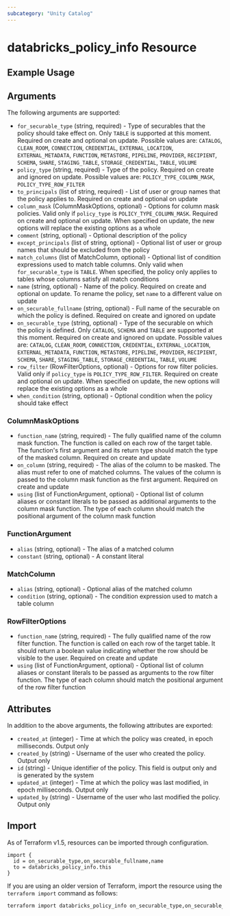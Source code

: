 ```yaml
---
subcategory: "Unity Catalog"
---
```

# databricks_policy_info Resource


## Example Usage


## Arguments
The following arguments are supported:
* `for_securable_type` (string, required) - Type of securables that the policy should take effect on.
  Only `TABLE` is supported at this moment.
  Required on create and optional on update. Possible values are: `CATALOG`, `CLEAN_ROOM`, `CONNECTION`, `CREDENTIAL`, `EXTERNAL_LOCATION`, `EXTERNAL_METADATA`, `FUNCTION`, `METASTORE`, `PIPELINE`, `PROVIDER`, `RECIPIENT`, `SCHEMA`, `SHARE`, `STAGING_TABLE`, `STORAGE_CREDENTIAL`, `TABLE`, `VOLUME`
* `policy_type` (string, required) - Type of the policy. Required on create and ignored on update. Possible values are: `POLICY_TYPE_COLUMN_MASK`, `POLICY_TYPE_ROW_FILTER`
* `to_principals` (list of string, required) - List of user or group names that the policy applies to.
  Required on create and optional on update
* `column_mask` (ColumnMaskOptions, optional) - Options for column mask policies. Valid only if `policy_type` is `POLICY_TYPE_COLUMN_MASK`.
  Required on create and optional on update. When specified on update,
  the new options will replace the existing options as a whole
* `comment` (string, optional) - Optional description of the policy
* `except_principals` (list of string, optional) - Optional list of user or group names that should be excluded from the policy
* `match_columns` (list of MatchColumn, optional) - Optional list of condition expressions used to match table columns.
  Only valid when `for_securable_type` is `TABLE`.
  When specified, the policy only applies to tables whose columns satisfy all match conditions
* `name` (string, optional) - Name of the policy. Required on create and optional on update.
  To rename the policy, set `name` to a different value on update
* `on_securable_fullname` (string, optional) - Full name of the securable on which the policy is defined.
  Required on create and ignored on update
* `on_securable_type` (string, optional) - Type of the securable on which the policy is defined.
  Only `CATALOG`, `SCHEMA` and `TABLE` are supported at this moment.
  Required on create and ignored on update. Possible values are: `CATALOG`, `CLEAN_ROOM`, `CONNECTION`, `CREDENTIAL`, `EXTERNAL_LOCATION`, `EXTERNAL_METADATA`, `FUNCTION`, `METASTORE`, `PIPELINE`, `PROVIDER`, `RECIPIENT`, `SCHEMA`, `SHARE`, `STAGING_TABLE`, `STORAGE_CREDENTIAL`, `TABLE`, `VOLUME`
* `row_filter` (RowFilterOptions, optional) - Options for row filter policies. Valid only if `policy_type` is `POLICY_TYPE_ROW_FILTER`.
  Required on create and optional on update. When specified on update,
  the new options will replace the existing options as a whole
* `when_condition` (string, optional) - Optional condition when the policy should take effect

### ColumnMaskOptions
* `function_name` (string, required) - The fully qualified name of the column mask function.
  The function is called on each row of the target table.
  The function's first argument and its return type should match the type of the masked column.
  Required on create and update
* `on_column` (string, required) - The alias of the column to be masked. The alias must refer to one of matched columns.
  The values of the column is passed to the column mask function as the first argument.
  Required on create and update
* `using` (list of FunctionArgument, optional) - Optional list of column aliases or constant literals to be passed as additional arguments to the column mask function.
  The type of each column should match the positional argument of the column mask function

### FunctionArgument
* `alias` (string, optional) - The alias of a matched column
* `constant` (string, optional) - A constant literal

### MatchColumn
* `alias` (string, optional) - Optional alias of the matched column
* `condition` (string, optional) - The condition expression used to match a table column

### RowFilterOptions
* `function_name` (string, required) - The fully qualified name of the row filter function.
  The function is called on each row of the target table. It should return a boolean value
  indicating whether the row should be visible to the user.
  Required on create and update
* `using` (list of FunctionArgument, optional) - Optional list of column aliases or constant literals to be passed as arguments to the row filter function.
  The type of each column should match the positional argument of the row filter function

## Attributes
In addition to the above arguments, the following attributes are exported:
* `created_at` (integer) - Time at which the policy was created, in epoch milliseconds. Output only
* `created_by` (string) - Username of the user who created the policy. Output only
* `id` (string) - Unique identifier of the policy. This field is output only and is generated by the system
* `updated_at` (integer) - Time at which the policy was last modified, in epoch milliseconds. Output only
* `updated_by` (string) - Username of the user who last modified the policy. Output only

## Import
As of Terraform v1.5, resources can be imported through configuration.
```hcl
import {
  id = on_securable_type,on_securable_fullname,name
  to = databricks_policy_info.this
}
```

If you are using an older version of Terraform, import the resource using the `terraform import` command as follows:
```sh
terraform import databricks_policy_info on_securable_type,on_securable_fullname,name
```